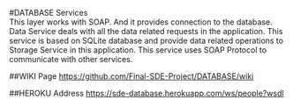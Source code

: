 #DATABASE Services     
This layer works with SOAP. And it provides connection to the database. Data Service deals with all the data related requests in the application. This service is based on SQLite database and provide data related operations to Storage Service in this application. This service uses SOAP Protocol to communicate with other services.

##WIKI Page
https://github.com/Final-SDE-Project/DATABASE/wiki

##HEROKU Address
https://sde-database.herokuapp.com/ws/people?wsdl

